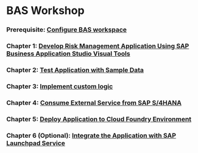 # BAS Workshop

### Prerequisite: [Configure BAS workspace](../documentation/workshop/develop/configure-BAS-workspace/)
### Chapter 1: [Develop Risk Management Application Using SAP Business Application Studio Visual Tools](../documentation/workshop/develop/develop-application/)

### Chapter 2: [Test Application with Sample Data](../documentation/develop/test-application/)

### Chapter 3: [Implement custom logic](../documentation/develop/implement-custom-logic/)

### Chapter 4: [Consume External Service from SAP S/4HANA](../documentation/workshop/develop/consume-external-service)

### Chapter 5: [Deploy Application to Cloud Foundry Environment](../documentation/workshop/develop/deploy-application/)

### Chapter 6 (Optional): [Integrate the Application with SAP Launchpad Service](../documentation/workshop/develop/integrate-with-launchpad/)
